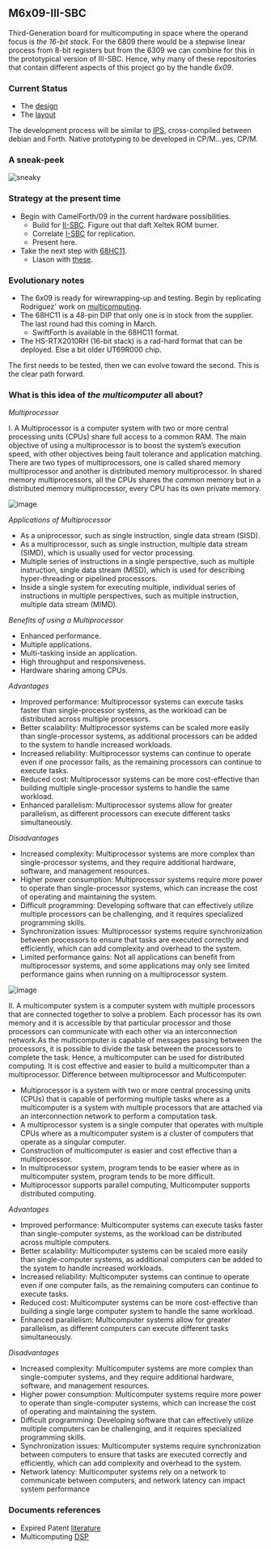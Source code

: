 ## M6x09-III-SBC

Third-Generation board for multicomputing in space where the operand focus is _the 16-bit stack_. For the 6809 there would be a stepwise linear process from 8-bit registers but from the 6309 we can combine for this in the prototypical version of III-SBC. Hence, why many of these repositories that contain different aspects of this project go by the handle _6x09_.

### Current Status

* The [design](/design/README.md)
* The [layout](/design/layout.md)

The development process will be similar to [IPS](https://www.abebooks.co.uk/9781096992158/IPS-Forth-like-Language-Space-High-1096992159/plp), cross-compiled between debian and Forth. Native prototyping to be developed in CP/M...yes, CP/M.

### A sneak-peek

![sneaky](/design/sneak-peek.png)

### Strategy at the present time

* Begin with CamelForth/09 in the current hardware possibilities.
    - Build for [II-SBC](https://github.com/cartheur/M6x09-II-SBC). Figure out that daft Xeltek ROM burner.
    - Correlate [I-SBC](https://github.com/cartheur/M6x09-I-SBC) for replication.
    - Present here.
* Take the next step with [68HC11](https://github.com/cartheur/M68HC11).
    - Liason with [these](https://www.forth.com/embedded/).

### Evolutionary notes

* The 6x09 is ready for wirewrapping-up and testing. Begin by replicating Rodriguez' work on [multicomputing](https://github.com/cartheur/M6809-multicomputer).
* The 68HC11 is a 48-pin DIP that only one is in stock from the supplier. The last round had this coming in March.
    - SwiftForth is available in the 68HC11 format.
* The HS-RTX2010RH (16-bit stack) is a rad-hard format that can be deployed. Else a bit older UT69R000 chip.

The first needs to be tested, then we can evolve toward the second. This is the clear path forward.

### What is this idea of _the multicomputer_ all about?

_Multiprocessor_

I. A Multiprocessor is a computer system with two or more central processing units (CPUs) share full access to a common RAM. The main objective of using a multiprocessor is to boost the system’s execution speed, with other objectives being fault tolerance and application matching. There are two types of multiprocessors, one is called shared memory multiprocessor and another is distributed memory multiprocessor. In shared memory multiprocessors, all the CPUs shares the common memory but in a distributed memory multiprocessor, every CPU has its own private memory.

![image](/images/design.png)

_Applications of Multiprocessor_

* As a uniprocessor, such as single instruction, single data stream (SISD).
* As a multiprocessor, such as single instruction, multiple data stream (SIMD), which is usually used for vector processing.
* Multiple series of instructions in a single perspective, such as multiple instruction, single data stream (MISD), which is used for describing hyper-threading or pipelined processors.
* Inside a single system for executing multiple, individual series of instructions in multiple perspectives, such as multiple instruction, multiple data stream (MIMD).

_Benefits of using a Multiprocessor_

* Enhanced performance.
* Multiple applications.
* Multi-tasking inside an application.
* High throughput and responsiveness.
* Hardware sharing among CPUs.

_Advantages_

* Improved performance: Multiprocessor systems can execute tasks faster than single-processor systems, as the workload can be distributed across multiple processors.
* Better scalability: Multiprocessor systems can be scaled more easily than single-processor systems, as additional processors can be added to the system to handle increased workloads.
* Increased reliability: Multiprocessor systems can continue to operate even if one processor fails, as the remaining processors can continue to execute tasks.
* Reduced cost: Multiprocessor systems can be more cost-effective than building multiple single-processor systems to handle the same workload.
* Enhanced parallelism: Multiprocessor systems allow for greater parallelism, as different processors can execute different tasks simultaneously.

_Disadvantages_

* Increased complexity: Multiprocessor systems are more complex than single-processor systems, and they require additional hardware, software, and management resources.
* Higher power consumption: Multiprocessor systems require more power to operate than single-processor systems, which can increase the cost of operating and maintaining the system.
* Difficult programming: Developing software that can effectively utilize multiple processors can be challenging, and it requires specialized programming skills.
* Synchronization issues: Multiprocessor systems require synchronization between processors to ensure that tasks are executed correctly and efficiently, which can add complexity and overhead to the system.
* Limited performance gains: Not all applications can benefit from multiprocessor systems, and some applications may only see limited performance gains when running on a multiprocessor system.

![image](/images/interconnect.png)

II. A multicomputer system is a computer system with multiple processors that are connected together to solve a problem. Each processor has its own memory and it is accessible by that particular processor and those processors can communicate with each other via an interconnection network.As the multicomputer is capable of messages passing between the processors, it is possible to divide the task between the processors to complete the task. Hence, a multicomputer can be used for distributed computing. It is cost effective and easier to build a multicomputer than a multiprocessor. Difference between multiprocessor and Multicomputer:

* Multiprocessor is a system with two or more central processing units (CPUs) that is capable of performing multiple tasks where as a multicomputer is a system with multiple processors that are attached via an interconnection network to perform a computation task.
* A multiprocessor system is a single computer that operates with multiple CPUs where as a multicomputer system is a cluster of computers that operate as a singular computer.
* Construction of multicomputer is easier and cost effective than a multiprocessor.
* In multiprocessor system, program tends to be easier where as in multicomputer system, program tends to be more difficult.
* Multiprocessor supports parallel computing, Multicomputer supports distributed computing.

_Advantages_

* Improved performance: Multicomputer systems can execute tasks faster than single-computer systems, as the workload can be distributed across multiple computers.
* Better scalability: Multicomputer systems can be scaled more easily than single-computer systems, as additional computers can be added to the system to handle increased workloads.
* Increased reliability: Multicomputer systems can continue to operate even if one computer fails, as the remaining computers can continue to execute tasks.
* Reduced cost: Multicomputer systems can be more cost-effective than building a single large computer system to handle the same workload.
* Enhanced parallelism: Multicomputer systems allow for greater parallelism, as different computers can execute different tasks simultaneously.

_Disadvantages_

* Increased complexity: Multicomputer systems are more complex than single-computer systems, and they require additional hardware, software, and management resources.
* Higher power consumption: Multicomputer systems require more power to operate than single-computer systems, which can increase the cost of operating and maintaining the system.
* Difficult programming: Developing software that can effectively utilize multiple computers can be challenging, and it requires specialized programming skills.
* Synchronization issues: Multicomputer systems require synchronization between computers to ensure that tasks are executed correctly and efficiently, which can add complexity and overhead to the system.
* Network latency: Multicomputer systems rely on a network to communicate between computers, and network latency can impact system performance

### Documents references

* Expired Patent [literature](https://patents.google.com/?inventor=Lawrence+S.+Mok)
* Multicomputing [DSP](https://www.semanticscholar.org/paper/A-multicomputer-type-DSP-system-for-super-signal-Ono-Kanayama/ee09a9bf444c2bd962d704a834e61a0ef8cb44b4)
